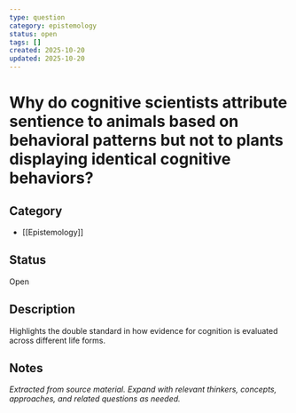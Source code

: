 ```yaml
---
type: question
category: epistemology
status: open
tags: []
created: 2025-10-20
updated: 2025-10-20
---
```


# Why do cognitive scientists attribute sentience to animals based on behavioral patterns but not to plants displaying identical cognitive behaviors?

## Category

- [[Epistemology]]

## Status

Open

## Description

Highlights the double standard in how evidence for cognition is evaluated across different life forms.

## Notes

*Extracted from source material. Expand with relevant thinkers, concepts, approaches, and related questions as needed.*
